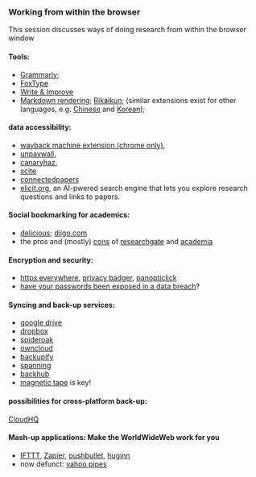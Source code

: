 ### Working from within the browser

This session discusses ways of doing research from within the browser window 

#### Tools:
* [Grammarly](https://app.grammarly.com/); 
* [FoxType](https://foxtype.com)
* [Write & Improve](https://writeandimprove.com/)
* [Markdown rendering](http://markdown-here.com/); [Rikaikun](https://chrome.google.com/webstore/detail/rikaikun/jipdnfibhldikgcjhfnomkfpcebammhp?hl=en); (similar extensions exist for other languages, e.g. [Chinese](https://chrome.google.com/webstore/detail/zhongwen-chinese-english/kkmlkkjojmombglmlpbpapmhcaljjkde?hl=en) and [Korean](https://chrome.google.com/webstore/detail/toktogi-a-korean-english/domfinmkohodhgghgedfdcmonefafolm?hl=en));


#### data accessibility: 
* [wayback machine extension (chrome only)](https://chrome.google.com/webstore/detail/wayback-machine/fpnmgdkabkmnadcjpehmlllkndpkmiak),
* [unpaywall](http://unpaywall.org/), 
* [canaryhaz](https://www.canaryhaz.com/), 
* [scite](https://chrome.google.com/webstore/detail/scite/homifejhmckachdikhkgomachelakohh)
* [connectedpapers](https://www.connectedpapers.com/)
* [elicit.org](https://elicit.org/), an AI-pwered search engine that lets you explore research questions and links to papers.

#### Social bookmarking for academics: 
* [delicious](https://del.icio.us/); [diigo.com](https://www.diigo.com/index)
* the pros and (mostly) [cons](http://blogs.discovermagazine.com/crux/2017/02/01/who-isnt-profiting-off-the-backs-of-researchers/) of [researchgate](https://www.researchgate.net/) and [academia](https://www.academia.edu/) 

#### Encryption and security: 
* [https everywhere](https://www.eff.org/https-everywhere), [privacy badger](https://www.eff.org/privacybadger), [panopticlick](https://panopticlick.eff.org/)
* [have your passwords been exposed in a data breach](https://haveibeenpwned.com/)?

#### Syncing and back-up services:
* [google drive](https://drive.google.com/)
* [dropbox](https://www.dropbox.com/)
* [spideroak](https://spideroak.com/)
* [owncloud](https://owncloud.org/)
* [backupify](https://www.backupify.com/)
* [spanning](https://spanning.com/)
* [backhub](https://backhub.co/)
* [magnetic tape](https://apps.sciencefriday.com/data/ghosts.html) is key!

#### possibilities for cross-platform back-up:
[CloudHQ](https://www.cloudhq.net/)

#### Mash-up applications: Make the WorldWideWeb work for you
* [IFTTT](https://ifttt.com), [Zapier](https://zapier.com/), [pushbullet](https://www.pushbullet.com/), [huginn](https://github.com/huginn/huginn)
* now defunct: [yahoo pipes](https://en.wikipedia.org/wiki/Yahoo!_Pipes)
